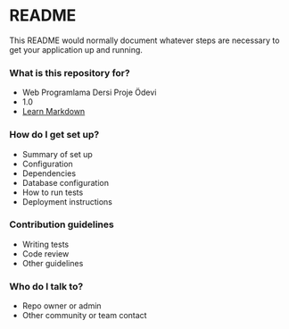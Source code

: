 # README #

This README would normally document whatever steps are necessary to get your application up and running.

### What is this repository for? ###

* Web Programlama Dersi Proje Ödevi
* 1.0
* [Learn Markdown](https://bitbucket.org/tutorials/markdowndemo)

### How do I get set up? ###

* Summary of set up
* Configuration
* Dependencies
* Database configuration
* How to run tests
* Deployment instructions

### Contribution guidelines ###

* Writing tests
* Code review
* Other guidelines

### Who do I talk to? ###

* Repo owner or admin
* Other community or team contact